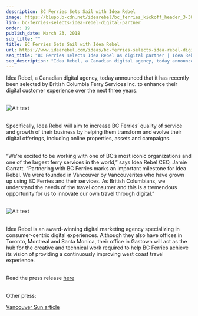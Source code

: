 ```yaml
---
description: BC Ferries Sets Sail with Idea Rebel
image: https://blupp.b-cdn.net/idearebel/bc_ferries_kickoff_header_3-3840x2160.jpg?quality=80&width=800
link: bc-ferries-selects-idea-rebel-digital-partner
order: 19
publish_date: March 23, 2018
sub_title: ""
title: BC Ferries Sets Sail with Idea Rebel
url: https://www.idearebel.com/ideas/bc-ferries-selects-idea-rebel-digital-partner/
seo_title: "BC Ferries selects Idea Rebel as digital partner | Idea Rebel"
seo_description: "Idea Rebel, a Canadian digital agency, today announced that it has recently been selected by British Columbia Ferry Services Inc. to enhance their digital customer experience over the next three years. Specifically, Idea Rebel will aim to increase BC Ferries’ quality of service and growth of their business by helping them transform and evolve their … Continued"
---
```

Idea Rebel, a Canadian digital agency, today announced that it has recently been selected by British Columbia Ferry Services Inc. to enhance their digital customer experience over the next three years.

\
![Alt text](https://blupp.b-cdn.net/idearebel/bc_ferries_kickoff_contextual_image.jpg?quality=80&width=800?quality=80&width=800 "a title")

\
Specifically, Idea Rebel will aim to increase BC Ferries’ quality of service and growth of their business by helping them transform and evolve their digital offerings, including online properties, assets and campaigns.

\
“We’re excited to be working with one of BC’s most iconic organizations and one of the largest ferry services in the world,” says Idea Rebel CEO, Jamie Garratt. “Partnering with BC Ferries marks an important milestone for Idea Rebel. We were founded in Vancouver by Vancouverites who have grown up using BC Ferries and their services. As British Columbians, we understand the needs of the travel consumer and this is a tremendous opportunity for us to innovate our own travel through digital.”

\
![Alt text](https://blupp.b-cdn.net/idearebel/bc_ferries_kickoff_last_image.jpg?quality=80&width=800?quality=80&width=800 "a title")

\
Idea Rebel is an award-winning digital marketing agency specializing in consumer-centric digital experiences. Although they also have offices in Toronto, Montreal and Santa Monica, their office in Gastown will act as the hub for the creative and technical work required to help BC Ferries achieve its vision of providing a continuously improving west coast travel experience.

\
Read the press release [here](https://www.newswire.ca/news-releases/north-americas-largest-ferry-service-partners-with-idea-rebel-a-vancouver-digital-agency-676882613.html)

\
Other press:

[Vancouver Sun article](https://vancouversun.com/news/local-news/bc-ferries-partners-with-vancouver-based-tech-company-idea-rebel-to-rebuild-digital-presence)
